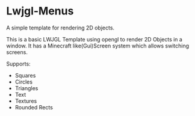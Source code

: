 # Lwjgl-Menus
A simple template for rendering 2D objects.

This is a basic LWJGL Template using opengl to render 2D Objects in a window.
It has a Minecraft like(Gui)Screen system which allows switching screens.

Supports:
- Squares
- Circles
- Triangles
- Text
- Textures
- Rounded Rects

